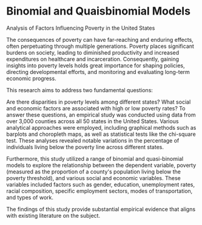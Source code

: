 # Binomial and Quaisbinomial Models
Analysis of Factors Influencing Poverty in the United States

The consequences of poverty can have far-reaching and enduring effects, often perpetuating through multiple generations. Poverty places significant burdens on society, leading to diminished productivity and increased expenditures on healthcare and incarceration. Consequently, gaining insights into poverty levels holds great importance for shaping policies, directing developmental efforts, and monitoring and evaluating long-term economic progress.

This research aims to address two fundamental questions:

Are there disparities in poverty levels among different states?
What social and economic factors are associated with high or low poverty rates?
To answer these questions, an empirical study was conducted using data from over 3,000 counties across all 50 states in the United States. Various analytical approaches were employed, including graphical methods such as barplots and choropleth maps, as well as statistical tests like the chi-square test. These analyses revealed notable variations in the percentage of individuals living below the poverty line across different states.

Furthermore, this study utilized a range of binomial and quasi-binomial models to explore the relationship between the dependent variable, poverty (measured as the proportion of a county's population living below the poverty threshold), and various social and economic variables. These variables included factors such as gender, education, unemployment rates, racial composition, specific employment sectors, modes of transportation, and types of work.

The findings of this study provide substantial empirical evidence that aligns with existing literature on the subject.
